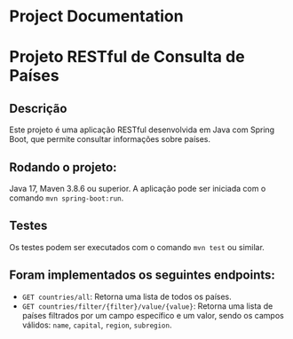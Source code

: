 # Project Documentation

# Projeto RESTful de Consulta de Países

## Descrição
Este projeto é uma aplicação RESTful desenvolvida em Java com Spring Boot, que permite consultar informações sobre países. 

## Rodando o projeto:
Java 17, Maven 3.8.6 ou superior.
A aplicação pode ser iniciada com o comando `mvn spring-boot:run`.

## Testes
Os testes podem ser executados com o comando `mvn test` ou similar.
 
## Foram implementados os seguintes endpoints:
- `GET countries/all`: Retorna uma lista de todos os países.
- `GET countries/filter/{filter}/value/{value}`: Retorna uma lista de países filtrados por um campo específico e um valor, sendo os campos válidos: `name`, `capital`, `region`, `subregion`.
